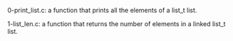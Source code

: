 0-print_list.c: a function that prints all the elements of a list_t list.

1-list_len.c: a function that returns the number of elements in a linked list_t list.
